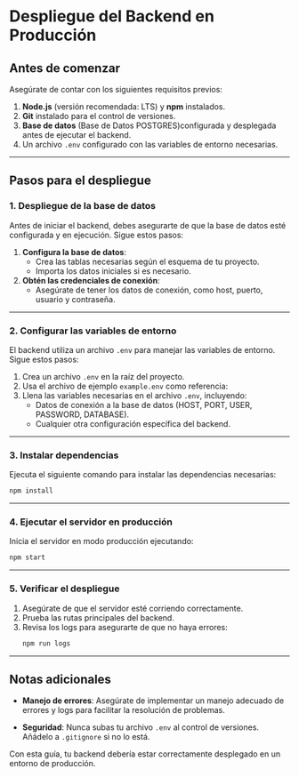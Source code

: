 # Despliegue del Backend en Producción

## Antes de comenzar

Asegúrate de contar con los siguientes requisitos previos:

1. **Node.js** (versión recomendada: LTS) y **npm** instalados.
2. **Git** instalado para el control de versiones.
3. **Base de datos** (Base de Datos POSTGRES)configurada y desplegada antes de ejecutar el backend.
4. Un archivo `.env` configurado con las variables de entorno necesarias.

---

## Pasos para el despliegue

### 1. Despliegue de la base de datos

Antes de iniciar el backend, debes asegurarte de que la base de datos esté configurada y en ejecución. Sigue estos pasos:

1. **Configura la base de datos**:
   - Crea las tablas necesarias según el esquema de tu proyecto.
   - Importa los datos iniciales si es necesario.
2. **Obtén las credenciales de conexión**:
   - Asegúrate de tener los datos de conexión, como host, puerto, usuario y contraseña.

---

### 2. Configurar las variables de entorno

El backend utiliza un archivo `.env` para manejar las variables de entorno. Sigue estos pasos:

1. Crea un archivo `.env` en la raíz del proyecto.
2. Usa el archivo de ejemplo `example.env` como referencia:
3. Llena las variables necesarias en el archivo `.env`, incluyendo:
   - Datos de conexión a la base de datos (HOST, PORT, USER, PASSWORD, DATABASE).
   - Cualquier otra configuración específica del backend.

---

### 3. Instalar dependencias

Ejecuta el siguiente comando para instalar las dependencias necesarias:

```bash
npm install
```

---


### 4. Ejecutar el servidor en producción

Inicia el servidor en modo producción ejecutando:

```bash
npm start
```

---

### 5. Verificar el despliegue

1. Asegúrate de que el servidor esté corriendo correctamente.
2. Prueba las rutas principales del backend.
3. Revisa los logs para asegurarte de que no haya errores:
   ```bash
   npm run logs
   ```

---

## Notas adicionales

- **Manejo de errores**:
  Asegúrate de implementar un manejo adecuado de errores y logs para facilitar la resolución de problemas.

- **Seguridad**:
  Nunca subas tu archivo `.env` al control de versiones. Añádelo a `.gitignore` si no lo está.

Con esta guía, tu backend debería estar correctamente desplegado en un entorno de producción.